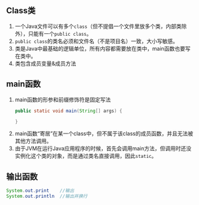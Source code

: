 ## Class类
1. 一个Java文件可以有多个`class`（但不提倡一个文件里放多个类，内部类除外），只能有一个`public class`。
2. `public class`的类名必须和文件名（不是项目名）一致，大小写敏感。
3. 类是Java中最基础的逻辑单位，所有内容都需要放在类中，main函数也要写在类中。
4. 类包含成员变量&成员方法
  
## main函数
1. main函数的形参和前缀修饰符是固定写法
   ```Java
   public static void main(String[] args) {

   }
   ```
2. main函数“寄居”在某一个class中，但不属于该class的成员函数，并且无法被其他方法调用。
3. 由于JVM在运行Java应用程序的时候，首先会调用main方法，但调用时还没实例化这个类的对象，而是通过类名直接调用，因此`static`。

## 输出函数
```Java
System.out.print    //输出
System.out.println  //输出并换行
```